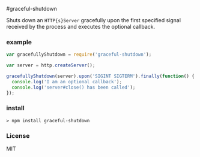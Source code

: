#graceful-shutdown

Shuts down an `HTTP{s}Server` gracefully upon the first specified signal received by the process and executes the optional callback.

### example

```js
var gracefullyShutdown = require('graceful-shutdown');

var server = http.createServer();

gracefullyShutdown(server).upon('SIGINT SIGTERM').finally(function() {
  console.log('I am an optional callback');
  console.log('server#close() has been called');
});
```

### install

```
> npm install graceful-shutdown
```

### License

MIT
